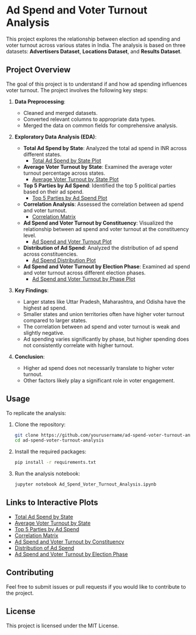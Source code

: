 
# **Ad Spend and Voter Turnout Analysis**

This project explores the relationship between election ad spending and voter turnout across various states in India. The analysis is based on three datasets: **Advertisers Dataset**, **Locations Dataset**, and **Results Dataset**.

## **Project Overview**

The goal of this project is to understand if and how ad spending influences voter turnout. The project involves the following key steps:

1. **Data Preprocessing**:
   - Cleaned and merged datasets.
   - Converted relevant columns to appropriate data types.
   - Merged the data on common fields for comprehensive analysis.

2. **Exploratory Data Analysis (EDA)**:
   - **Total Ad Spend by State**: Analyzed the total ad spend in INR across different states.
     - [Total Ad Spend by State Plot](https://plotly.com/~user/1)
   - **Average Voter Turnout by State**: Examined the average voter turnout percentage across states.
     - [Average Voter Turnout by State Plot](https://plotly.com/~user/2)
   - **Top 5 Parties by Ad Spend**: Identified the top 5 political parties based on their ad spend.
     - [Top 5 Parties by Ad Spend Plot](https://plotly.com/~user/3)
   - **Correlation Analysis**: Assessed the correlation between ad spend and voter turnout.
     - [Correlation Matrix](https://plotly.com/~user/4)
   - **Ad Spend and Voter Turnout by Constituency**: Visualized the relationship between ad spend and voter turnout at the constituency level.
     - [Ad Spend and Voter Turnout Plot](https://plotly.com/~user/5)
   - **Distribution of Ad Spend**: Analyzed the distribution of ad spend across constituencies.
     - [Ad Spend Distribution Plot](https://plotly.com/~user/6)
   - **Ad Spend and Voter Turnout by Election Phase**: Examined ad spend and voter turnout across different election phases.
     - [Ad Spend and Voter Turnout by Phase Plot](https://plotly.com/~user/7)

3. **Key Findings**:
   - Larger states like Uttar Pradesh, Maharashtra, and Odisha have the highest ad spend.
   - Smaller states and union territories often have higher voter turnout compared to larger states.
   - The correlation between ad spend and voter turnout is weak and slightly negative.
   - Ad spending varies significantly by phase, but higher spending does not consistently correlate with higher turnout.

4. **Conclusion**:
   - Higher ad spend does not necessarily translate to higher voter turnout.
   - Other factors likely play a significant role in voter engagement.

## **Usage**

To replicate the analysis:

1. Clone the repository:
   ```bash
   git clone https://github.com/yourusername/ad-spend-voter-turnout-analysis.git
   cd ad-spend-voter-turnout-analysis
   ```
2. Install the required packages:
   ```bash
   pip install -r requirements.txt
   ```
3. Run the analysis notebook:
   ```bash
   jupyter notebook Ad_Spend_Voter_Turnout_Analysis.ipynb
   ```

## **Links to Interactive Plots**

- [Total Ad Spend by State](https://plotly.com/~user/1)
- [Average Voter Turnout by State](https://plotly.com/~user/2)
- [Top 5 Parties by Ad Spend](https://plotly.com/~user/3)
- [Correlation Matrix](https://plotly.com/~user/4)
- [Ad Spend and Voter Turnout by Constituency](https://plotly.com/~user/5)
- [Distribution of Ad Spend](https://plotly.com/~user/6)
- [Ad Spend and Voter Turnout by Election Phase](https://plotly.com/~user/7)

## **Contributing**

Feel free to submit issues or pull requests if you would like to contribute to the project.

## **License**

This project is licensed under the MIT License.
